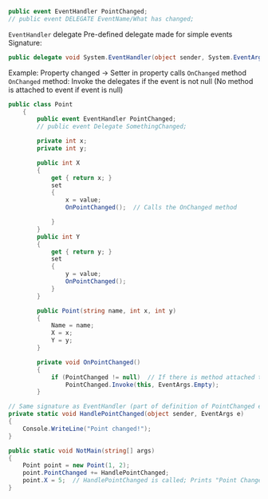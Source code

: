 ```csharp
public event EventHandler PointChanged;
// public event DELEGATE EventName/What has changed;
```

`EventHandler` delegate
Pre-defined delegate made for simple events
Signature: 
```csharp
public delegate void System.EventHandler(object sender, System.EventArgs e);
```

Example:
Property changed -> Setter in property calls `OnChanged` method
`OnChanged` method:
Invoke the delegates if the event is not null (No method is attached to event if event is null)

```csharp
public class Point
    {
        public event EventHandler PointChanged;
		// public event Delegate SomethingChanged;

        private int x;
        private int y;

        public int X
        { 
            get { return x; }
            set
            {
                x = value;
                OnPointChanged();  // Calls the OnChanged method

            }
        }
        public int Y
        { 
            get { return y; }
            set 
            { 
                y = value;
                OnPointChanged();
            }
        }

        public Point(string name, int x, int y)
        {
            Name = name;
            X = x;
            Y = y;
        }

        private void OnPointChanged()
        {
            if (PointChanged != null)  // If there is method attached to it
                PointChanged.Invoke(this, EventArgs.Empty);
        }
```

```csharp
// Same signature as EventHandler (part of definition of PointChanged event)
private static void HandlePointChanged(object sender, EventArgs e)
{
	Console.WriteLine("Point changed!");
}

public static void NotMain(string[] args)
{
	Point point = new Point(1, 2);
	point.PointChanged += HandlePointChanged;
	point.X = 5;  // HandlePointChanged is called; Prints "Point Changed!"
}
```